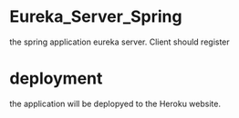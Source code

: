 # Eureka_Server_Spring
the spring application eureka server. Client should register

# deployment
the application will be deplopyed to the Heroku website.
